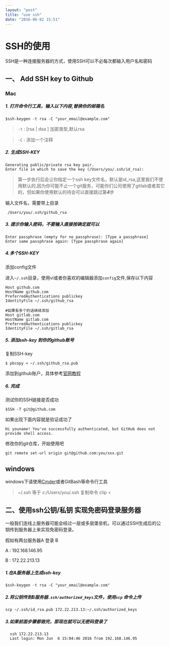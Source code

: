 ```yaml
---
layout: "post"
title: "use ssh"
date: "2016-06-02 15:51"
---
```

# SSH的使用

SSH是一种连接服务器的方式，使用SSH可以不必每次都输入用户名和密码

## 一、 Add SSH key to Github

### Mac

##### 1. 打开命令行工具，输入以下内容,替换你的邮箱名

```
$ssh-keygen -t rsa -C "your_email@example.com"

```
> `-t` : [rsa | dsa ] 加密类型,默认rsa

> `-C` : 添加一个注释


##### 2. 生成SSH-KEY

```
Generating public/private rsa key pair.
Enter file in which to save the key (/Users/you/.ssh/id_rsa):
```

> 第一步执行后会让你指定一个ssh key文件名，默认是id_rsa,这里我们不使用默认的,因为你可能不止一个git服务，可能你们公司使用了gitlab或者其它的，但如果你使用默认的待会可以直接跳过第***4***步

输入文件名，需要带上目录

```
 /Users/you/.ssh/github_rsa

```

##### 3. 提示你输入密码，不要输入直接按确定就可以

```
Enter passphrase (empty for no passphrase): [Type a passphrase]
Enter same passphrase again: [Type passphrase again]

```


##### 4.多个SSH-KEY

添加config文件

进入`~/.ssh`目录，使用vi或者你喜欢的编辑器添加`config`文件,保存以下内容

```
Host github.com
HostName github.com
PreferredAuthentications publickey
IdentityFile ~/.ssh/github_rsa

#如果有多个的话继续添加
Host gitlab.com
HostName gitlab.com
PreferredAuthentications publickey
IdentityFile ~/.ssh/gitlab_rsa
```

##### 5. 添加ssh-key 到你的github账号

复制SSH-key

`$ pbcopy < ~/.ssh/github_rsa.pub`

添加到github账户，具体参考[官网教程](https://help.github.com/articles/adding-a-new-ssh-key-to-your-github-account/#platform-mac)


##### 6. 完成

测试你的SSH链接是否成功

`$SSH -T git@github.com`

如果出现下面内容就是验证成功了

```
Hi youname! You've successfully authenticated, but GitHub does not provide shell access.
```
修改你的git仓库，开始使用吧

`git remote set-url origin git@github.com:you/xxx.git`



## windows

windows下请使用[Cmder][Cmder]或者GitBash等命令行工具

> ~/.ssh 等于 c:/Users/you/.ssh
> 复制命令 clip <


## 二、使用ssh公钥/私钥 实现免密码登录服务器

一般我们连线上服务器可能会经过一层或多层堡垒机，可以通过SSH生成后的公钥传到服务器上来实现免密码登录。

假如有两台服务器A 登录 B

A : 192.168.146.95

B : 172.22.213.13

##### 1.在A服务器上生成ssh-key

`$ssh-keygen -t rsa -C "your_email@example.com"`

##### 2.将公钥传到B服务器`.ssh/authorized_keys`文件，使用`scp` 命令上传

`scp ~/.ssh/id_rsa.pub 172.22.213.13:~/.ssh/authorized_keys`

##### 3.如果前面步骤都做完，那现在就可以无密码登录了

```
  ssh 172.22.213.13
  Last login: Mon Jun  6 15:04:46 2016 from 192.168.146.95

```  




[Cmder]: http://www.softpedia.com/get/Programming/Other-Programming-Files/Cmder.shtml
